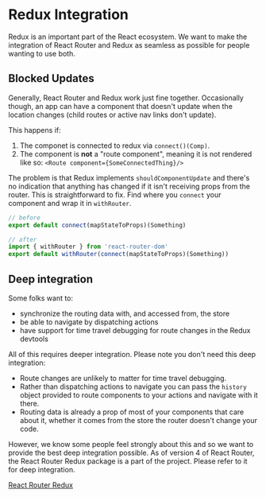 # Redux Integration

Redux is an important part of the React ecosystem. We want to make the integration of React Router and Redux as seamless as possible for people wanting to use both.

## Blocked Updates

Generally, React Router and Redux work just fine together. Occasionally though, an app can have a component that doesn't update when the location changes (child routes or active nav links don't update).

This happens if:

1. The componet is connected to redux via `connect()(Comp)`.
2. The component is **not** a "route component", meaning it is not
   rendered like so: `<Route component={SomeConnectedThing}/>`

The problem is that Redux implements `shouldComponentUpdate` and there's no indication that anything has changed if it isn't receiving props from the router.  This is straightforward to fix. Find where you `connect` your component and wrap it in `withRouter`.

```js
// before
export default connect(mapStateToProps)(Something)

// after
import { withRouter } from 'react-router-dom'
export default withRouter(connect(mapStateToProps)(Something))
```

## Deep integration

Some folks want to:

- synchronize the routing data with, and accessed from, the store
- be able to navigate by dispatching actions
- have support for time travel debugging for route changes in the Redux
  devtools

All of this requires deeper integration. Please note you don't need this deep integration:

- Route changes are unlikely to matter for time travel debugging.
- Rather than dispatching actions to navigate you can pass the `history` object provided to route components to your actions and navigate with it there.
- Routing data is already a prop of most of your components that care about it, whether it comes from the store the router doesn't change your code.

However, we know some people feel strongly about this and so we want to provide the best deep integration possible. As of version 4 of React Router, the React Router Redux package is a part of the project.  Please refer to it for deep integration.

[React Router Redux](https://github.com/reacttraining/react-router/tree/master/packages/react-router-redux)

